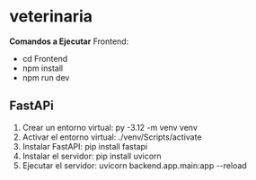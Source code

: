 # veterinaria
**Comandos a Ejecutar**
Frontend:
  - cd Frontend
  - npm install
  - npm run dev


## FastAPi
1. Crear un entorno virtual: py -3.12 -m venv venv
2. Activar el entorno virtual: ./venv/Scripts/activate
3. Instalar FastAPI: pip install fastapi
4. Instalar el servidor: pip install uvicorn
5. Ejecutar el servidor: uvicorn backend.app.main:app --reload
